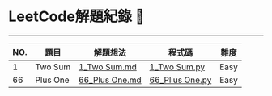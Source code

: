 # LeetCode解題紀錄 :pencil:
*****

|NO.  |題目    |解題想法 |程式碼   |難度    |
|-----|--------|--------|--------|--------|
|1    |Two Sum |[1_Two Sum.md](https://github.com/YuTing4906/LeetCode/blob/main/1/1_Two%20Sum.md "解題想法")       |[1_Two Sum.py](https://github.com/YuTing4906/LeetCode/blob/main/1/1_Two%20Sum.py "程式碼")       |Easy |
|66   |Plus One|[66_Plus One.md](https://github.com/YuTing4906/LeetCode/blob/main/66/66_Plus%20One.md "解題想法")  |[66_Plius One.py](https://github.com/YuTing4906/LeetCode/blob/main/66/66_Plus%20One.py "程式碼")    |Easy |
